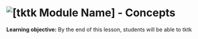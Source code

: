 # ![[tktk Module Name] - Concepts](./assets/hero.png)

**Learning objective:** By the end of this lesson, students will be able to tktk

